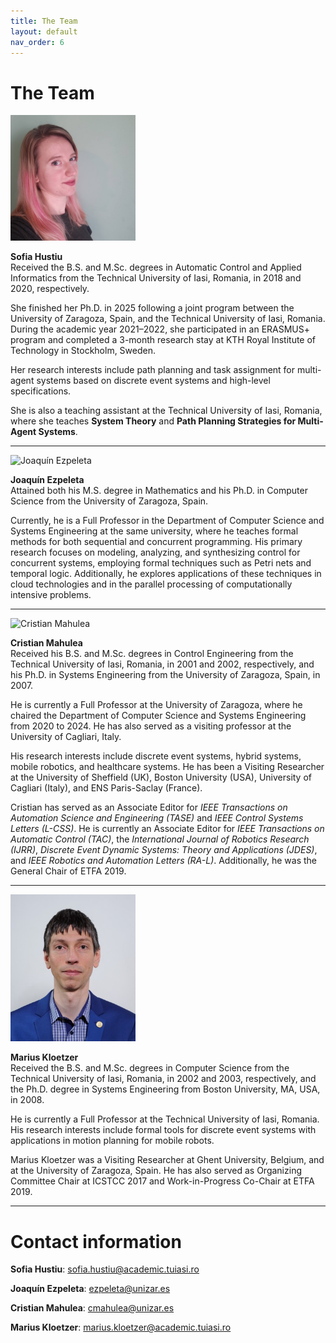 ```yaml
---
title: The Team
layout: default
nav_order: 6
---
```


# The Team 




<img src="images/hustiu_photo.jpg" alt="Sofia Hustiu" width="200"/>

**Sofia Hustiu**  
Received the B.S. and M.Sc. degrees in Automatic Control and Applied Informatics from the Technical University of Iasi, Romania, in 2018 and 2020, respectively.  

She finished her Ph.D. in 2025 following a joint program between the University of Zaragoza, Spain, and the Technical University of Iasi, Romania. During the academic year 2021–2022, she participated in an ERASMUS+ program and completed a 3-month research stay at KTH Royal Institute of Technology in Stockholm, Sweden.  

Her research interests include path planning and task assignment for multi-agent systems based on discrete event systems and high-level specifications.  

She is also a teaching assistant at the Technical University of Iasi, Romania, where she teaches **System Theory** and **Path Planning Strategies for Multi-Agent Systems**.

---
<img src="images/ezpeleta.jpg" alt="Joaquín Ezpeleta" width="200"/>

**Joaquín Ezpeleta**  
Attained both his M.S. degree in Mathematics and his Ph.D. in Computer Science from the University of Zaragoza, Spain.  

Currently, he is a Full Professor in the Department of Computer Science and Systems Engineering at the same university, where he teaches formal methods for both sequential and concurrent programming. His primary research focuses on modeling, analyzing, and synthesizing control for concurrent systems, employing formal techniques such as Petri nets and temporal logic. Additionally, he explores applications of these techniques in cloud technologies and in the parallel processing of computationally intensive problems.

---

<img src="images/cristian_mahulea.jpg" alt="Cristian Mahulea" width="200"/>

**Cristian Mahulea**  
Received his B.S. and M.Sc. degrees in Control Engineering from the Technical University of Iasi, Romania, in 2001 and 2002, respectively, and his Ph.D. in Systems Engineering from the University of Zaragoza, Spain, in 2007.  

He is currently a Full Professor at the University of Zaragoza, where he chaired the Department of Computer Science and Systems Engineering from 2020 to 2024. He has also served as a visiting professor at the University of Cagliari, Italy.  

His research interests include discrete event systems, hybrid systems, mobile robotics, and healthcare systems. He has been a Visiting Researcher at the University of Sheffield (UK), Boston University (USA), University of Cagliari (Italy), and ENS Paris-Saclay (France).  

Cristian has served as an Associate Editor for *IEEE Transactions on Automation Science and Engineering (TASE)* and *IEEE Control Systems Letters (L-CSS)*. He is currently an Associate Editor for *IEEE Transactions on Automatic Control (TAC)*, the *International Journal of Robotics Research (IJRR)*, *Discrete Event Dynamic Systems: Theory and Applications (JDES)*, and *IEEE Robotics and Automation Letters (RA-L)*. Additionally, he was the General Chair of ETFA 2019.

---

<img src="images/Kloetzer_photo.jpg" alt="Marius Kloetzer" width="200"/>

**Marius Kloetzer**  
Received the B.S. and M.Sc. degrees in Computer Science from the Technical University of Iasi, Romania, in 2002 and 2003, respectively, and the Ph.D. degree in Systems Engineering from Boston University, MA, USA, in 2008.  

He is currently a Full Professor at the Technical University of Iasi, Romania. His research interests include formal tools for discrete event systems with applications in motion planning for mobile robots.  

Marius Kloetzer was a Visiting Researcher at Ghent University, Belgium, and at the University of Zaragoza, Spain. He has also served as Organizing Committee Chair at ICSTCC 2017 and Work-in-Progress Co-Chair at ETFA 2019.

---



# Contact information
**Sofia Hustiu**: sofia.hustiu@academic.tuiasi.ro

**Joaquín Ezpeleta**: ezpeleta@unizar.es

**Cristian Mahulea**: cmahulea@unizar.es

**Marius Kloetzer**: marius.kloetzer@academic.tuiasi.ro



